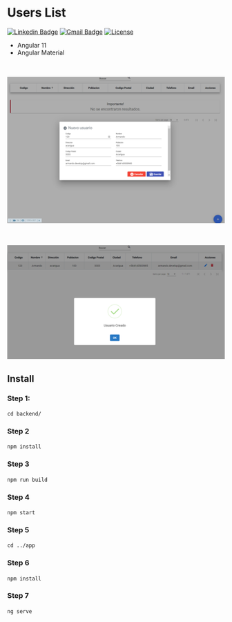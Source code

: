 # Users List

[![Linkedin Badge](https://img.shields.io/badge/-rojasarmando-blue?style=flat-square&logo=Linkedin&logoColor=white&link=https://www.linkedin.com/in/rojasarmando/)](https://www.linkedin.com/in/rojasarmando/)
[![Gmail Badge](https://img.shields.io/badge/-armando.develop@gmail.com-c14438?style=flat-square&logo=Gmail&logoColor=white&link=mailto:armando.develop@gmail.com)](mailto:armando.develop@gmail.com)
[![License](http://img.shields.io/:license-mit-blue.svg?style=flat-square)](http://badges.mit-license.org)

- Angular 11
- Angular Material

<br> <br>
<img src="img/img2.png">

<br> <br>
<img src="img/img1.png">

## Install

### Step 1:

`cd backend/`

### Step 2

`npm install`

### Step 3

`npm run build`

### Step 4

`npm start`

### Step 5

`cd ../app`

### Step 6

`npm install`

### Step 7

`ng serve`
